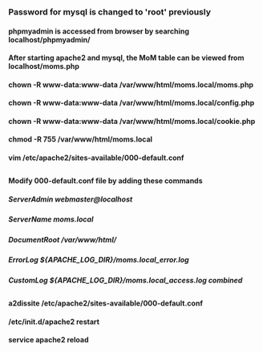 ### Password for mysql is changed to 'root' previously

#### phpmyadmin is accessed from browser by searching localhost/phpmyadmin/

#### After starting apache2 and mysql, the MoM table can be viewed from localhost/moms.php

#### chown -R www-data:www-data /var/www/html/moms.local/moms.php
#### chown -R www-data:www-data /var/www/html/moms.local/config.php
#### chown -R www-data:www-data /var/www/html/moms.local/cookie.php
#### chmod -R 755 /var/www/html/moms.local
#### vim /etc/apache2/sites-available/000-default.conf
##
#### Modify 000-default.conf file by adding these commands        
##### ServerAdmin webmaster@localhost
##### ServerName moms.local
##### DocumentRoot /var/www/html/
##### ErrorLog ${APACHE_LOG_DIR}/moms.local_error.log
##### CustomLog ${APACHE_LOG_DIR}/moms.local_access.log combined
## 
#### a2dissite /etc/apache2/sites-available/000-default.conf
#### /etc/init.d/apache2 restart
#### service apache2 reload
